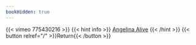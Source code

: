 ```yaml
---
bookHidden: true
---
```


{{< vimeo 775430216 >}}
{{< hint info >}}
[Angelina Alive](https://youtu.be/cCgycgLAtRY)
{{< /hint >}}
{{< button relref="/" >}}Return{{< /button >}}
